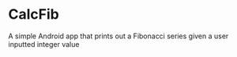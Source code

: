CalcFib
=======

A simple Android app that prints out a Fibonacci series given a user inputted integer value

